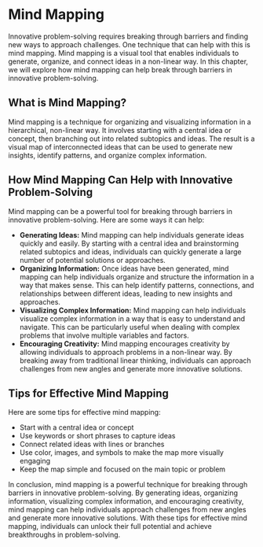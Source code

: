 Mind Mapping
====================================================================================

Innovative problem-solving requires breaking through barriers and finding new ways to approach challenges. One technique that can help with this is mind mapping. Mind mapping is a visual tool that enables individuals to generate, organize, and connect ideas in a non-linear way. In this chapter, we will explore how mind mapping can help break through barriers in innovative problem-solving.

What is Mind Mapping?
---------------------

Mind mapping is a technique for organizing and visualizing information in a hierarchical, non-linear way. It involves starting with a central idea or concept, then branching out into related subtopics and ideas. The result is a visual map of interconnected ideas that can be used to generate new insights, identify patterns, and organize complex information.

How Mind Mapping Can Help with Innovative Problem-Solving
---------------------------------------------------------

Mind mapping can be a powerful tool for breaking through barriers in innovative problem-solving. Here are some ways it can help:

* **Generating Ideas:** Mind mapping can help individuals generate ideas quickly and easily. By starting with a central idea and brainstorming related subtopics and ideas, individuals can quickly generate a large number of potential solutions or approaches.
* **Organizing Information:** Once ideas have been generated, mind mapping can help individuals organize and structure the information in a way that makes sense. This can help identify patterns, connections, and relationships between different ideas, leading to new insights and approaches.
* **Visualizing Complex Information:** Mind mapping can help individuals visualize complex information in a way that is easy to understand and navigate. This can be particularly useful when dealing with complex problems that involve multiple variables and factors.
* **Encouraging Creativity:** Mind mapping encourages creativity by allowing individuals to approach problems in a non-linear way. By breaking away from traditional linear thinking, individuals can approach challenges from new angles and generate more innovative solutions.

Tips for Effective Mind Mapping
-------------------------------

Here are some tips for effective mind mapping:

* Start with a central idea or concept
* Use keywords or short phrases to capture ideas
* Connect related ideas with lines or branches
* Use color, images, and symbols to make the map more visually engaging
* Keep the map simple and focused on the main topic or problem

In conclusion, mind mapping is a powerful technique for breaking through barriers in innovative problem-solving. By generating ideas, organizing information, visualizing complex information, and encouraging creativity, mind mapping can help individuals approach challenges from new angles and generate more innovative solutions. With these tips for effective mind mapping, individuals can unlock their full potential and achieve breakthroughs in problem-solving.
